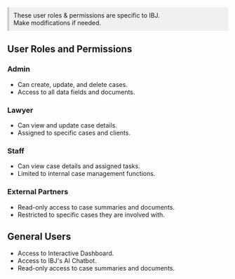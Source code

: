 
<div style="background-color: #f0f0f0; padding: 10px; border-left: 4px solid #ccc;">
These user roles & permissions are specific to IBJ. <br> Make modifications if needed.
</div>

## User Roles and Permissions

### Admin
- Can create, update, and delete cases.
- Access to all data fields and documents.

### Lawyer
- Can view and update case details.
- Assigned to specific cases and clients.

### Staff
- Can view case details and assigned tasks.
- Limited to internal case management functions.

### External Partners
- Read-only access to case summaries and documents.
- Restricted to specific cases they are involved with.

## General Users
- Access to Interactive Dashboard.
- Access to IBJ's AI Chatbot.
- Read-only access to case summaries and documents.